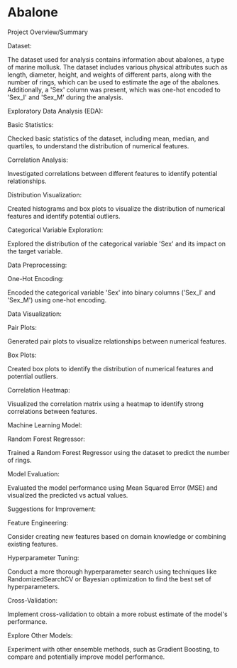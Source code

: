 # Abalone

Project Overview/Summary

Dataset:

The dataset used for analysis contains information about abalones, a type of marine mollusk. The dataset includes various physical attributes such as length, diameter, height, and weights of different parts, along with the number of rings, which can be used to estimate the age of the abalones. Additionally, a 'Sex' column was present, which was one-hot encoded to 'Sex_I' and 'Sex_M' during the analysis.

Exploratory Data Analysis (EDA):

Basic Statistics:

Checked basic statistics of the dataset, including mean, median, and quartiles, to understand the distribution of numerical features.

Correlation Analysis:

Investigated correlations between different features to identify potential relationships.

Distribution Visualization:

Created histograms and box plots to visualize the distribution of numerical features and identify potential outliers.

Categorical Variable Exploration:

Explored the distribution of the categorical variable 'Sex' and its impact on the target variable.

Data Preprocessing:

One-Hot Encoding:

Encoded the categorical variable 'Sex' into binary columns ('Sex_I' and 'Sex_M') using one-hot encoding.

Data Visualization:

Pair Plots:

Generated pair plots to visualize relationships between numerical features.

Box Plots:

Created box plots to identify the distribution of numerical features and potential outliers.

Correlation Heatmap:

Visualized the correlation matrix using a heatmap to identify strong correlations between features.

Machine Learning Model:

Random Forest Regressor:

Trained a Random Forest Regressor using the dataset to predict the number of rings.

Model Evaluation:

Evaluated the model performance using Mean Squared Error (MSE) and visualized the predicted vs actual values.

Suggestions for Improvement:

Feature Engineering:

Consider creating new features based on domain knowledge or combining existing features.

Hyperparameter Tuning:

Conduct a more thorough hyperparameter search using techniques like RandomizedSearchCV or Bayesian optimization to find the best set of hyperparameters.

Cross-Validation:

Implement cross-validation to obtain a more robust estimate of the model's performance.

Explore Other Models:

Experiment with other ensemble methods, such as Gradient Boosting, to compare and potentially improve model performance.
